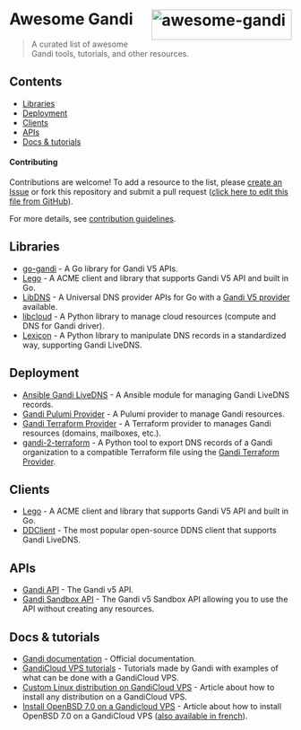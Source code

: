 <!--lint disable awesome-badge awesome-git-repo-age awesome-github-->

# <a href="https://www.gandi.net/"><img align="right" src="https://upload.wikimedia.org/wikipedia/en/c/c7/GandiSAS.svg" alt="awesome-gandi" title="awesome-gandi" style="width: 250px; height: 54px;" width="250" height="54"/></a> Awesome Gandi

> A curated list of awesome Gandi tools, tutorials, and other resources.

## Contents

- [Libraries](#libraries)
- [Deployment](#deployment)
- [Clients](#clients)
- [APIs](#apis)
- [Docs & tutorials](#docs--tutorials)

#### Contributing

Contributions are welcome! To add a resource to the list, please [create an Issue](https://github.com/nlewo/awesome-gandi/issues) or fork this repository and submit a pull request ([click here to edit this file from GitHub](https://github.com/nlewo/awesome-gandi/edit/main/README.md)).

For more details, see [contribution guidelines](CONTRIBUTING.md).

## Libraries

- [go-gandi](https://github.com/go-gandi/go-gandi) - A Go library for Gandi V5 APIs.
- [Lego](https://github.com/go-acme/lego) - A ACME client and library that supports Gandi V5 API and built in Go.
- [LibDNS](https://github.com/libdns/libdns) - A Universal DNS provider APIs for Go with a [Gandi V5 provider](https://github.com/libdns/gandi) available.
- [libcloud](https://github.com/apache/libcloud) - A Python library to manage cloud resources (compute and DNS for Gandi driver).
- [Lexicon](https://github.com/AnalogJ/lexicon) - A Python library to manipulate DNS records in a standardized way, supporting Gandi LiveDNS.

## Deployment

- [Ansible Gandi LiveDNS](https://docs.ansible.com/ansible/latest/collections/community/general/gandi_livedns_module.html) - A Ansible module for managing Gandi LiveDNS records.
- [Gandi Pulumi Provider](https://github.com/pulumiverse/pulumi-gandi) - A Pulumi provider to manage Gandi resources.
- [Gandi Terraform Provider](https://github.com/go-gandi/terraform-provider-gandi) - A Terraform provider to manages Gandi resources (domains, mailboxes, etc.).
- [gandi-2-terraform](https://github.com/marcaurele/gandi-2-terraform) - A Python tool to export DNS records of a Gandi organization to a compatible Terraform file using the [Gandi Terraform Provider](https://registry.terraform.io/providers/go-gandi/gandi).

## Clients

- [Lego](https://go-acme.github.io/lego/usage/cli/) - A ACME client and library that supports Gandi V5 API and built in Go.
- [DDClient](https://github.com/ddclient/ddclient) - The most popular open-source DDNS client that supports Gandi LiveDNS.

## APIs

- [Gandi API](https://api.gandi.net) - The Gandi v5 API.
- [Gandi Sandbox API](https://api.sandbox.gandi.net) - The Gandi v5 Sandbox API allowing you to use the API without creating any resources.

## Docs & tutorials

- [Gandi documentation](https://docs.gandi.net) - Official documentation.
- [GandiCloud VPS tutorials](https://docs.gandi.net/en/cloud/vps/tutorials/index.html) - Tutorials made by Gandi with examples of what can be done with a GandiCloud VPS.
- [Custom Linux distribution on GandiCloud VPS](https://mdk.fr/blog/how-to-install-any-distrib-on-a-gandi-vps.html) - Article about how to install any distribution on a GandiCloud VPS.
- [Install OpenBSD 7.0 on a Gandicloud VPS](https://mvieira.fr/posts/install-openbsd-on-gandicloud-vps/) - Article about how to install OpenBSD 7.0 on a GandiCloud VPS ([also available in french](https://themimitoof.fr/installer-openbsd-7-0-sur-gandicloud-vps/)).
